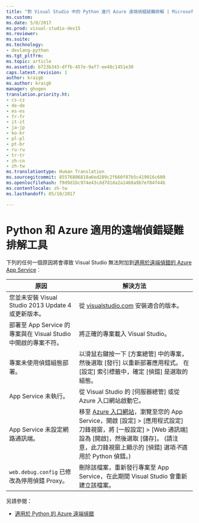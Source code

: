 ```yaml
---
title: "對 Visual Studio 中的 Python 進行 Azure 遠端偵錯疑難排解 | Microsoft Docs"
ms.custom: 
ms.date: 5/8/2017
ms.prod: visual-studio-dev15
ms.reviewer: 
ms.suite: 
ms.technology:
- devlang-python
ms.tgt_pltfrm: 
ms.topic: article
ms.assetid: b723b343-dffb-457e-9af7-ee48c1451e30
caps.latest.revision: 1
author: kraigb
ms.author: kraigb
manager: ghogen
translation.priority.ht:
- cs-cz
- de-de
- es-es
- fr-fr
- it-it
- ja-jp
- ko-kr
- pl-pl
- pt-br
- ru-ru
- tr-tr
- zh-cn
- zh-tw
ms.translationtype: Human Translation
ms.sourcegitcommit: 85576806818a6ed289c2f660f87b5c419016c600
ms.openlocfilehash: f9d9d1bc974e43cdd7d1da2a1468a9b7ef84f44b
ms.contentlocale: zh-tw
ms.lasthandoff: 05/10/2017

---
```


# <a name="remote-debugging-troubleshooter-for-python-and-azure"></a>Python 和 Azure 適用的遠端偵錯疑難排解工具

下列的任何一個原因將會導致 Visual Studio 無法附加到[適用於遠端偵錯的 Azure App Service](debugging-azure-remote.md)︰

| 原因 | 解決方法 |
| --- | --- |
| 您並未安裝 Visual Studio 2013 Update 4 或更新版本。 | 從 [visualstudio.com](https://www.visualstudio.com/downloads/) 安裝適合的版本。 | 
| 部署至 App Service 的專案與在 Visual Studio 中開啟的專案不符。 | 將正確的專案載入 Visual Studio。 |
| 專案未使用偵錯組態部署。 | 以滑鼠右鍵按一下 [方案總管] 中的專案，然後選取 [發行] 以重新部署應用程式。 在 [設定] 索引標籤中，確定 [偵錯] 是選取的組態。 |
| App Service 未執行。 | 從 Visual Studio 的 [伺服器總管] 或從 Azure 入口網站啟動它。 |
| App Service 未設定網路通訊端。 | 移至 [Azure 入口網站](https://portal.azure.com)，瀏覽至您的 App Service，開啟 [設定] > [應用程式設定] 刀鋒視窗，將 [一般設定] > [Web 通訊端]設為 [開啟]，然後選取 [儲存]。 (請注意，此刀鋒視窗上顯示的 [偵錯] 選項*不*適用於 Python 偵錯。) |
| `web.debug.config` 已修改為停用偵錯 Proxy。 | 刪除該檔案，重新發行專案至 App Service，在此期間 Visual Studio 會重新建立該檔案。 |

另請參閱：

- [適用於 Python 的 Azure 遠端偵錯](debugging-azure-remote.md)


